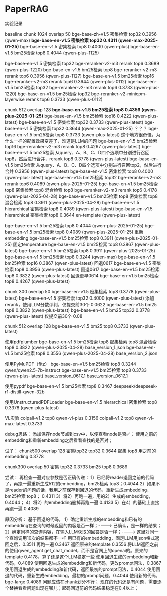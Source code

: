 # PaperRAG

实验记录

baseline
chunk 1024 overlap 50
bge-base-zh-v1.5 密集检索 top32 0.3956  (qwen-max)
**bge-base-en-v1.5 密集检索 top32 0.4311  (qwen-max-2025-01-25)**
bge-base-en-v1.5 密集检索 top8 0.4000 (qwen-plus)
bge-base-en-v1.5 bm25检索 top8 0.4044 (qwen-plus-1125)

bge-base-en-v1.5 密集检索 top32 bge-reranker-v2-m3 rerank top6 0.3689 (qwen-plus-1220)
bge-base-en-v1.5 bm25检索 top8 bge-reranker-v2-m3 rerank top6 0.3956 (qwen-plus-1127)
bge-base-en-v1.5 bm25检索 top16 bge-reranker-v2-m3 rerank top6 0.3644 (qwen-plus-0112)
bge-base-en-v1.5 bm25检索 top32 bge-reranker-v2-m3 rerank top6 0.3733 (qwen-plus-1220)
bge-base-en-v1.5 bm25检索 top32 bge-reranker-v2-minicpm-layerwise rerank top6 0.3733 (qwen-plus-0112)

chunk 512 overlap 128
**bge-base-en-v1.5 bm25检索 top8 0.4356 (qwen-plus-2025-01-25)**
bge-base-en-v1.5 bm25检索 top16 0.4222 (qwen-plus-latest)
bge-base-en-v1.5 密集检索 top32 0.3733 (qwen-plus-latest)
bge-base-en-v1.5 密集检索 top32 0.3644  (qwen-max-2025-01-25) ？？？
bge-base-en-v1.5 bm25检索 top8 0.3733 (qwen-plus-latest)  这个地方很奇怪，为什么一样的配置效果变差了，难道是LLM的问题
bge-base-en-v1.5 bm25检索 top16 bge-reranker-v2-m3 rerank top8 0.4267 (qwen-plus-latest)
bge-base-en-v1.5 bm25检索 从query、A、B、C、D四个选项中分别进行召回top8，然后进行合并，rerank top8 0.3778 (qwen-plus-latest)
bge-base-en-v1.5 bm25检索 从query、A、B、C、D四个选项中分别进行召回top2，然后进行合并 0.3956 (qwen-plus-latest)
bge-base-en-v1.5 密集检索 top8 0.4000 (qwen-plus-latest)
bge-base-en-v1.5 bm25检索 top32 bge-reranker-v2-m3 rerank top6 0.4089 (qwen-plus-2025-01-25)
bge-base-en-v1.5 bm25检索 top8 密集检索 top8 混合检索 top8 bge-reranker-v2-m3 rerank top6 0.4178 (qwen-plus-2025-04-28)
bge-base-en-v1.5 bm25检索 top8 密集检索 top8 混合检索 top8 0.3911 (qwen-plus-2025-04-28)
bge-base-en-v1.5 hierarchical 密集检索 top8 0.4089 (qwen-plus-latest)
bge-base-en-v1.5 hierarchical 密集检索 top8 0.3644 en-template (qwen-plus-latest)

bge-base-en-v1.5 bm25检索 top8 0.4044 (qwen-plus-2025-01-25)
bge-base-en-v1.5 bm25检索 top8 0.4089 (qwen-plus-2025-01-25) 重新embedding
bge-base-en-v1.5 bm25检索 top8 0.3911 (qwen-plus-2025-01-25) 固定temperature
bge-base-en-v1.5 bm25检索 top8 0.3867 (qwen-plus-latest)
bge-base-en-v1.5 bm25检索 top8 0.3911 (qwen-plus-2025-01-25)
bge-base-en-v1.5 bm25检索 top8 0.3244 (qwen-max)
bge-base-en-v1.5 bm25检索 top16 0.3867 (qwen-plus-latest)
回退0617 bge-base-en-v1.5 密集检索 top8 0.3956 (qwen-plus-latest)
回退0617 bge-base-en-v1.5 bm25检索 top8 0.3822 (qwen-plus-latest)
回退更早0614 bge-base-en-v1.5 bm25检索 top8 0.4267 (qwen-plus-latest)

chunk 300 overlap 50
bge-base-en-v1.5 密集检索 top8 0.3778 (qwen-plus-latest)
bge-base-en-v1.5 密集检索 top32 0.4000 (qwen-plus-latest) 添加rerank，使用LLM分数评判，仅提交前30个 0.0622
bge-base-en-v1.5 bm25 top8 0.3822 (qwen-plus-latest)
bge-base-en-v1.5 bm25 top32 0.3778 (qwen-plus-latest)  仅提交前30个 0.08

chunk 512 overlap 128
bge-base-en-v1.5 bm25 top8 0.3733 (qwen-plus-latest)

使用pdfplumber
bge-base-en-v1.5 bm25检索 top8 密集检索 top8 混合检索 top8 0.3822 (qwen-plus-2025-04-28) base_version_1.json
bge-base-en-v1.5 bm25检索 top8  0.3556 (qwen-plus-2025-04-28) base_version_2.json

使用PyMuPDF（fitz）
bge-base-en-v1.5 bm25检索 top8 0.3244 qwen/qwen2.5-7b-instruct
bge-base-en-v1.5 bm25检索 top8 0.3733 (qwen-plus-latest) base_version_0617_1 base_version_0617_1

使用pypdf
bge-base-en-v1.5 bm25检索 top8 0.3467 deepseek/deepseek-r1-distill-qwen-32b

使用UnstructuredPDFLoader
bge-base-en-v1.5 hierarchical 密集检索 top8 0.3378 (qwen-plus-latest)

VL实验
colpali-v1.2 top8 qwen-vl-plus 0.3156
colpali-v1.2 top8 qwen-vl-max-latest 0.3733

debug思路：
添加保存node节点到csv中，以便查看node是否✅；
使用之前的embedding和重新embedding之后看看查找的是否对；

试了：
chunk500 overlap 128
密集top32 top32 0.3644
密集 top8 用之前的embedding 0.3778

chunk300 overlap 50
密集 top32 0.3733
bm25 top8 0.3689

尝试：
再检查一遍对应参数是否正确传递：
1）已经将reader退回之前的代码了，再跑一遍重新生成512的embedding，bm25检索 top8；0.4044
2）如果不是reader的问题的话，我用之前保存到回退的代码，重新生成embedding，bm25检索 top8； 0.4311
3）将2）再跑一遍，用的2）生成的embedding，0.4044；
4）将2）的embedding删掉再跑一遍 0.4133
5）在4）的基础上直接再跑一遍 0.4089

原因分析：
基于回退的代码，
1）确定重新生成的embedding和已有的embedding在查询的时候返回的内容是否一样；----> 已确认，是一样的结果；
2）确定同样的查询内容，在输入LLM获取的回答是否一样；----> 这里对同一个查询调用10次的结果都不一样
用已有的embeddding，固定LLM用json格式返回之后，0.3511
再跑一遍 0.3467
返回原来的template 0.3556
将LLM返回之前的使用qwen_agent get_chat_model，而不是官网上的openai的。原来的template 0.4178，算了还是这个LLM稳定一些
使用回退生成的embedding和新代码，0.4089
使用回退生成的embedding和新代码，更改prompt问法，0.3867
使用回退生成的embedding和新代码，返回最初的prompt问法，0.4044
使用回退的代码，重新生成embedding，最初的prompt问题，0.4044
使用新的代码，bge-large 0.4089 问题应该在chunk划分不行；
现在的代码还是有问题，需要逐个替换看看问题出现在哪儿；起码回退前的代码结果稳定在0.4以上；
